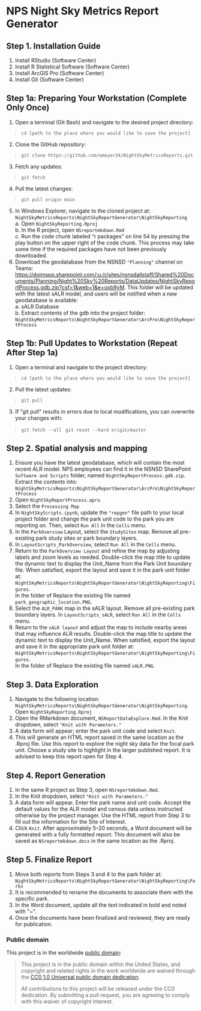 # NPS Night Sky Metrics Report Generator
## Step 1. Installation Guide
1.	Install RStudio (Software Center)
2.	Install R Statistical Software (Software Center)
3.	Install ArcGIS Pro (Software Center)
4.	Install Git (Software Center)
## Step 1a: Preparing Your Workstation (Complete Only Once)
1.	Open a terminal (Git Bash) and navigate to the desired project directory:<br>
>`cd [path to the place where you would like to save the project] `
2.	Clone the GitHub repository:
>`git clone https://github.com/emeyer34/NightSkyMetricsReports.git`
3.	Fetch any updates:
>`git fetch`
4.	Pull the latest changes:
>`git pull origin main`
5.	In Windows Explorer, navigate to the cloned project at:<br>
`NightSkyMetricsReports\NightSkyReportGenerator\NightSkyReporting` <br>
a.	Open `NightSkyReporting.Rproj`<br>
b.	In the R project, open `NSreportmkdown.Rmd` <br>
c.	Run the code chunk labeled “r packages” on line 54 by pressing the play button on the upper right of the code chunk. This process may take some time if the required packages have not been previously downloaded. <br>
6.	Download the geodatabase from the NSNSD `"Planning"` channel on Teams: https://doimspp.sharepoint.com/:u:/r/sites/nsnsdallstaff/Shared%20Documents/Planning/Night%20Sky%20Reports/DataUpdates/NightSkyReportProcess.gdb.zip?csf=1&web=1&e=oxb9yM. This folder will be updated with the latest sALR model, and users will be notified when a new geodatabase is available: <br>
a.	sALR Database <br>
b.	Extract contents of the gdb into the project folder: `NightSkyMetricsReports\NightSkyReportGenerator\ArcPro\NightSkyReportProcess`

## Step 1b: Pull Updates to Workstation (Repeat After Step 1a) <br>
1.	Open a terminal and navigate to the project directory: <br>
>`cd [path to the place where you would like to save the project] ` <br>
2.	Pull the latest updates: <br>
>`git pull` <br>
3.	If "git pull" results in errors due to local modifications, you can overwrite your changes with: <br>
>`git fetch --all `
>`git reset --hard origin/master` 

## Step 2. Spatial analysis and mapping <br>
1.	Ensure you have the latest geodatabase, which will contain the most recent ALR model. NPS employees can find it in the NSNSD SharePoint `Software and Scripts` folder, named `NightSkyReportProcess.gdb.zip`. Extract the contents into: <br> `NightSkyMetricsReports\NightSkyReportGenerator\ArcPro\NightSkyReportProcess`
2.	Open `NightSkyReportProcess.aprx`.<br>
3.	Select the `Processing Map`<br>
4.	In `NightSkyScripts.ipynb`, update the `"repgen"` file path to your local project folder and change the park unit code to the park you are reporting on. Then, select `Run All` in the `Cells` menu.<br> 
5.	In the `ParkOverview` Layout, select the `StudySites` map. Remove all pre-existing park study sites or park boundary layers.<br> 
6.	In `LayoutScripts_ParkOverview`, select `Run All` in the `Cells` menu.<br> 
7.	Return to the `ParkOverview Layout` and refine the map by adjusting labels and zoom levels as needed. Double-click the map title to update the dynamic text to display the Unit_Name from the Park Unit boundary file. When satisfied, export the layout and save it in the park unit folder at:<br> 
`NightSkyMetricsReports\NightSkyReportGenerator\NightSkyReporting\Figures`.<br>  In the folder of Replace the existing file named `park_geographic_location.PNG`.<br> 
8.	Select the `ALR_PARK` map in the sALR layout. Remove all pre-existing park boundary layers. In `LayoutScripts_sALR`, select `Run All` in the `Cells` menu.<br> 
9.	Return to the `sALR layout` and adjust the map to include nearby areas that may influence ALR results. Double-click the map title to update the dynamic text to display the Unit_Name. When satisfied, export the layout and save it in the appropriate park unit folder at: <br> `NightSkyMetricsReports\NightSkyReportGenerator\NightSkyReporting\Figures`. <br> In the folder of Replace the existing file named `sALR.PNG`.<br> 

## Step 3. Data Exploration<br> 
1.	Navigate to the following location: `NightSkyMetricsReports\NightSkyReportGenerator\NightSkyReporting`. Open `NightSkyReporting.Rproj`<br> 
2.	Open the RMarkdown document, `NSReportDataExplore.Rmd`. In the Knit dropdown, select `"Knit with Parameters."`<br> 
3.	A data form will appear; enter the park unit code and select `Knit`.<br> 
4.	This will generate an HTML report saved in the same location as the .Rproj file. Use this report to explore the night sky data for the focal park unit. Choose a study site to highlight in the larger published report. It is advised to keep this report open for Step 4.<br> 

## Step 4. Report Generation<br> 
1.	In the same R project as Step 3, open `NSreportmkdown.Rmd`.<br> 
2.	In the Knit dropdown, select `"Knit with Parameters."`<br> 
3.	A data form will appear. Enter the park name and unit code. Accept the default values for the ALR model and census data unless instructed otherwise by the project manager. Use the HTML report from Step 3 to fill out the information for the Site of Interest.<br> 
4.	Click `Knit`. After approximately 5–20 seconds, a Word document will be generated with a fully formatted report. This document will also be saved as `NSreportmkdown.docx` in the same location as the .Rproj.<br> 

## Step 5. Finalize Report<br> 
1.	Move both reports from Steps 3 and 4 to the park folder at: `NightSkyMetricsReports\NightSkyReportGenerator\NightSkyReporting\Parks`<br> 
2.	It is recommended to rename the documents to associate them with the specific park.<br> 
3.	In the Word document, update all the text indicated in bold and noted with "~".<br> 
4.	Once the documents have been finalized and reviewed, they are ready for publication.<br> 

### Public domain

This project is in the worldwide [public domain](LICENSE.md):

> This project is in the public domain within the United States,
> and copyright and related rights in the work worldwide are waived through the
> [CC0 1.0 Universal public domain dedication](https://creativecommons.org/publicdomain/zero/1.0/).
>
> All contributions to this project will be released under the CC0 dedication.
> By submitting a pull request, you are agreeing to comply with this waiver of copyright interest.

